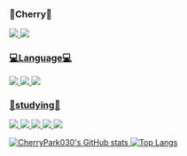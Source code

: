 ### :cherries:Cherry:cherries:<br/>
<a href="https://www.instagram.com/zzarin_life/"><img src="https://img.shields.io/badge/Instagram-4EE3C2?style=flat-square&logo=Instagram&logoColor=black"/> <a href=" "><img src="https://img.shields.io/badge/Tistory-000000?style=flat-square&logo=Tistory&logoColor=white"/>


### 💻Language💻
<img src="https://img.shields.io/badge/Python-3776AB?style=flat-square&logo=python&logoColor=white"/> <img src="https://img.shields.io/badge/MySQL-4479A1?style=flat-square&logo=MySQL&logoColor=white"/> <img src="https://img.shields.io/badge/R-276DC3?style=flat-square&logo=R&logoColor=white"/>


### :runner:studying:runner:
<img src="https://img.shields.io/badge/Numpy-013243?style=flat-square&logo=Numpy&logoColor=white"/> <img src="https://img.shields.io/badge/TensorFlow-FF6F00?style=flat-square&logo=TensorFlow&logoColor=white"/> <img src="https://img.shields.io/badge/Pandas-150458?style=flat-square&logo=Pandas&logoColor=white"/> <img src="https://img.shields.io/badge/scikit-learn-F7931E?style=flat-square&logo=scikit-learn&logoColor=white"/> <img src="https://img.shields.io/badge/Selenium-43B02A?style=flat-square&logo=Selenium&logoColor=white"/>

![CherryPark030's GitHub stats](https://github-readme-stats.vercel.app/api?username=CherryPark030&show_icons=true&theme=dracula)
[![Top Langs](https://github-readme-stats.vercel.app/api/top-langs/?username=CherryPark030&layout=compact&theme=dracula&langs_count=5)](https://github.com/anuraghazra/github-readme-stats)
